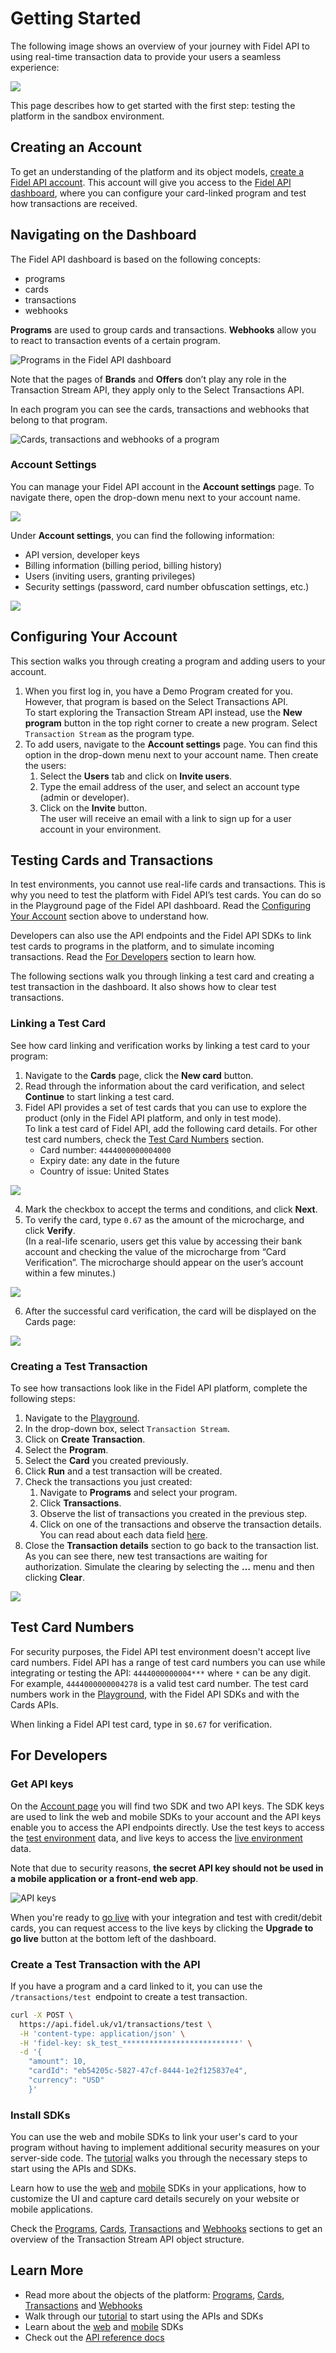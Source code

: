 # Getting Started

The following image shows an overview of your journey with Fidel API to using real-time transaction data to provide your users a seamless experience:

![](https://raw.githubusercontent.com/FidelLimited/docs/master/assets/images/customer-journey.png)

This page describes how to get started with the first step: testing the platform in the sandbox environment.

## Creating an Account

To get an understanding of the platform and its object models, [create a Fidel API account](https://dashboard.fidel.uk/sign-up). This account will give you access to the [Fidel API dashboard](https://dashboard.fidel.uk), where you can configure your card-linked program and test how transactions are received.

## Navigating on the Dashboard

The Fidel API dashboard is based on the following concepts:

- programs
- cards
- transactions
- webhooks

**Programs** are used to group cards and transactions. **Webhooks** allow you to react to transaction events of a certain program.

![Programs in the Fidel API dashboard](https://raw.githubusercontent.com/FidelLimited/docs/master/assets/images/programs.png "Programs in the Fidel API dashboard")

Note that the pages of **Brands** and **Offers** don’t play any role in the Transaction Stream API, they apply only to the Select Transactions API.

In each program you can see the cards, transactions and webhooks that belong to that program.

![Cards, transactions and webhooks of a program](https://raw.githubusercontent.com/FidelLimited/docs/master/assets/images/transactions-stream-highlight.png "Cards, transactions and webhooks of a program")

### Account Settings

You can manage your Fidel API account in the **Account settings** page. To navigate there, open the drop-down menu next to your account name.

![](https://raw.githubusercontent.com/FidelLimited/docs/master/assets/images/account-settings-navigation.png)

Under **Account settings**, you can find the following information:

- API version, developer keys
- Billing information (billing period, billing history)
- Users (inviting users, granting privileges)
- Security settings (password, card number obfuscation settings, etc.)

![](https://raw.githubusercontent.com/FidelLimited/docs/master/assets/images/account-settings.png)

## Configuring Your Account

This section walks you through creating a program and adding users to your account.

1. When you first log in, you have a Demo Program created for you. However, that program is based on the Select Transactions API.  
   To start exploring the Transaction Stream API instead, use the **New program** button in the top right corner to create a new program. Select `Transaction Stream` as the program type.
2. To add users, navigate to the **Account settings** page. You can find this option in the drop-down menu next to your account name. Then create the users:
   1. Select the **Users** tab and click on **Invite users**.
   2. Type the email address of the user, and select an account type (admin or developer).
   3. Click on the **Invite** button.  
      The user will receive an email with a link to sign up for a user account in your environment.

## Testing Cards and Transactions

In test environments, you cannot use real-life cards and transactions. This is why you need to test the platform with Fidel API’s test cards. You can do so in the Playground page of the Fidel API dashboard. Read the [Configuring Your Account](/stream/getting-started#configuring-your-account) section above to understand how.

Developers can also use the API endpoints and the Fidel API SDKs to link test cards to programs in the platform, and to simulate incoming transactions. Read the [For Developers](/stream/getting-started#for-developers) section to learn how.

The following sections walk you through linking a test card and creating a test transaction in the dashboard. It also shows how to clear test transactions.

### Linking a Test Card

See how card linking and verification works by linking a test card to your program:

1. Navigate to the **Cards** page, click the **New card** button.
2. Read through the information about the card verification, and select **Continue** to start linking a test card.
3. Fidel API provides a set of test cards that you can use to explore the product (only in the Fidel API platform, and only in test mode).  
   To link a test card of Fidel API, add the following card details. For other test card numbers, check the [Test Card Numbers](/stream/getting-started#test-card-numbers) section.
   - Card number: `4444000000004000`
   - Expiry date: any date in the future
   - Country of issue: United States

![](https://raw.githubusercontent.com/FidelLimited/docs/master/assets/images/cards-create-stream-2-filled.png)

4. Mark the checkbox to accept the terms and conditions, and click **Next**.
5. To verify the card, type `0.67` as the amount of the microcharge, and click **Verify**.  
   (In a real-life scenario, users get this value by accessing their bank account and checking the value of the microcharge from “Card Verification”. The microcharge should appear on the user’s account within a few minutes.)

![](https://raw.githubusercontent.com/FidelLimited/docs/master/assets/images/cards-create-stream-3-filled.png)

6. After the successful card verification, the card will be displayed on the Cards page:

![](https://raw.githubusercontent.com/FidelLimited/docs/master/assets/images/cards-create-stream-4.png)

### Creating a Test Transaction

To see how transactions look like in the Fidel API platform, complete the following steps:

1. Navigate to the [Playground](https://dashboard.fidel.uk/playground).
2. In the drop-down box, select `Transaction Stream`.
3. Click on **Create Transaction**.
4. Select the **Program**.
5. Select the **Card** you created previously.
6. Click **Run** and a test transaction will be created.
7. Check the transactions you just created:
   1. Navigate to **Programs** and select your program.
   2. Click **Transactions**.
   3. Observe the list of transactions you created in the previous step.
   4. Click on one of the transactions and observe the transaction details.  
      You can read about each data field [here](/stream/#collected-data).
8. Close the **Transaction details** section to go back to the transaction list.  
   As you can see there, new test transactions are waiting for authorization. Simulate the clearing by selecting the **…** menu and then clicking **Clear**.

![](https://raw.githubusercontent.com/FidelLimited/docs/master/assets/images/transactions-more.png)

## Test Card Numbers

For security purposes, the Fidel API test environment doesn't accept live card numbers. Fidel API has a range of test card numbers you can use while integrating or testing the API: `4444000000004***` where `*` can be any digit. For example, `4444000000004278` is a valid test card number. The test card numbers work in the [Playground](https://dashboard.fidel.uk/playground), with the Fidel API SDKs and with the Cards APIs.

When linking a Fidel API test card, type in `$0.67` for verification.

## For Developers

### Get API keys

On the [Account page](https://dashboard.fidel.uk/account) you will find two SDK and two API keys. The SDK keys are used to link the web and mobile SDKs to your account and the API keys enable you to access the API endpoints directly. Use the test keys to access the [test environment](/stream/test-mode-and-live-mode#test-mode) data, and live keys to access the [live environment](/stream/test-mode-and-live-mode#live-mode) data.

Note that due to security reasons, **the secret API key should not be used in a mobile application or a front-end web app**.

![API keys](https://raw.githubusercontent.com/FidelLimited/docs/master/assets/images/api-keys.png "API keys")

When you're ready to [go live](/stream/test-mode-and-live-mode#the-go-live-process) with your integration and test with credit/debit cards, you can request access to the live keys by clicking the **Upgrade to go live** button at the bottom left of the dashboard.

### Create a Test Transaction with the API

If you have a program and a card linked to it, you can use the `/transactions/test `endpoint to create a test transaction.

```sh
curl -X POST \
  https://api.fidel.uk/v1/transactions/test \
  -H 'content-type: application/json' \
  -H 'fidel-key: sk_test_**************************' \
  -d '{
    "amount": 10,
    "cardId": "eb54205c-5827-47cf-8444-1e2f125837e4",
    "currency": "USD"
    }'
```

### Install SDKs

You can use the web and mobile SDKs to link your user's card to your program without having to implement additional security measures on your server-side code. The [tutorial](doc:tutorial) walks you through the necessary steps to start using the APIs and SDKs.

Learn how to use the [web](/stream/web-sdk/v3) and [mobile](/stream/mobile-sdks) SDKs in your applications, how to customize the UI and capture card details securely on your website or mobile applications.

Check the [Programs](/stream/programs), [Cards](/stream/cards), [Transactions](/stream/transactions) and [Webhooks](/stream/webhooks) sections to get an overview of the Transaction Stream API object structure.

## Learn More

- Read more about the objects of the platform: [Programs](/stream/programs), [Cards](/stream/cards), [Transactions](/stream/transactions) and [Webhooks](/stream/webhooks)
- Walk through our [tutorial](/stream/tutorial) to start using the APIs and SDKs
- Learn about the [web](/stream/web-sdk/v3) and [mobile](/stream/mobile-sdks) SDKs
- Check out the [API reference docs](https://transaction-stream.fidel.uk/reference/introduction-1)
